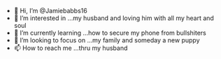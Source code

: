 - 👋 Hi, I’m @Jamiebabbs16
- 👀 I’m interested in ...my husband and loving him with all my heart and soul
- 🌱 I’m currently learning ...how to secure my phone from bullshiters
- 💞️ I’m looking to focus on ...my family and someday a new puppy
- 📫 How to reach me ...thru my husband

<!---
Jamiebabbs16/Jamiebabbs16 is a ✨ special ✨ repository because its `README.md` (this file) appears on your GitHub profile.
You can click the Preview link to take a look at your changes.
--->
